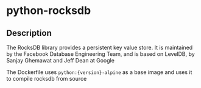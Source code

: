 # python-rocksdb

## Description

The RocksDB library provides a persistent key value store. It is maintained by the Facebook Database Engineering Team, and is based on LevelDB, by Sanjay Ghemawat and Jeff Dean at Google

The Dockerfile uses `python:{version}-alpine` as a base image and uses it to compile rocksdb from source
